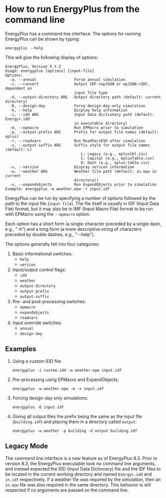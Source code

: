 How to run EnergyPlus from the command line
===========================================

EnergyPlus has a command line interface. The options for running EnergyPlus can be shown by typing:

    energyplus --help

This will give the following display of options:

    EnergyPlus, Version X.Y.Z
    Usage: energyplus [options] [input-file]
    Options:
      -a, --annual                 Force annual simulation
      -c, --convert                Output IDF->epJSON or epJSON->IDF, dependent on
                                   input file type
      -d, --output-directory ARG   Output directory path (default: current directory)
      -D, --design-day             Force design-day-only simulation
      -h, --help                   Display help information
      -i, --idd ARG                Input data dictionary path (default: Energy+.idd
                                   in executable directory)
      -m, --epmacro                Run EPMacro prior to simulation
      -p, --output-prefix ARG      Prefix for output file names (default: eplus)
      -r, --readvars               Run ReadVarsESO after simulation
      -s, --output-suffix ARG      Suffix style for output file names (default: L)
                                      L: Legacy (e.g., eplustbl.csv)
                                      C: Capital (e.g., eplusTable.csv)
                                      D: Dash (e.g., eplus-table.csv)
      -v, --version                Display version information
      -w, --weather ARG            Weather file path (default: in.epw in current
                                   directory))
      -x, --expandobjects          Run ExpandObjects prior to simulation
    Example: energyplus -w weather.epw -r input.idf

EnergyPlus can be run by specifying a number of options followed by the path to the input file (`input-file`). The file itself is usually in IDF (Input Data File) format, but it may also be in IMF (Input Macro File) format to be run with EPMacro using the `--epmacro` option.

Each option has a short form (a single-character preceded by a single dash, e.g., "-h") and a long form (a more descriptive string of characters preceded by double dashes, e.g., "--help").

The options generally fall into four categories:

1. Basic informational switches:
   - `help`
   - `version`
2. Input/output control flags:
   - `idd`
   - `weather`
   - `output-directory`
   - `output-prefix`
   - `output-suffix`
3. Pre- and post-processing switches:
   - `epmacro`
   - `expandobjects`
   - `readvars`
4. Input override switches:
   - `annual`
   - `design-day`

Examples
--------

1. Using a custom IDD file:

    `energyplus -i custom.idd -w weather.epw input.idf`

2. Pre-processing using EPMacro and ExpandObjects:

    `energyplus -w weather.epw -m -x input.imf`

3. Forcing design-day only simulations:

    `energyplus -D input.idf`

4. Giving all output files the prefix being the same as the input file (`building.idf`) and placing them in a directory called `output`:

    `energyplus -w weather -p building -d output building.idf`

Legacy Mode
-----------

The command line interface is a new feature as of EnergyPlus 8.3. Prior to version 8.3, the EnergyPlus executable took no command line arguments, and instead expected the IDD (Input Data Dictionary) file and the IDF files to be located in the current working directory and named `Energy+.idd` and `in.idf` respectively. If a weather file was required by the simulation, then an `in.epw` file was also required in the same directory. This behavior is still respected if no arguments are passed on the command line.
